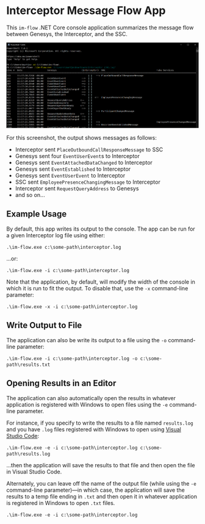 # Interceptor Message Flow App
This `im-flow` .NET Core console application summarizes the message flow between Genesys, the Interceptor, and the SSC.  

![Screenshot](assets/screen-01.png)

For this screenshot, the output shows messages as follows:
* Interceptor sent `PlaceOutboundCallResponseMessage` to SSC
* Genesys sent four `EventUserEvent`s to Interceptor
* Genesys sent `EventAttachedDataChanged` to Interceptor
* Genesys sent `EventEstablished` to Interceptor
* Genesys sent `EventUserEvent` to Interceptor
* SSC sent `EmployeePresenceChangingMessage` to Interceptor
* Interceptor sent `RequestQueryAddress` to Genesys
* and so on...

## Example Usage
By default, this app writes its output to the console.  The app can be run for a given Interceptor log file using either:

```
.\im-flow.exe c:\some-path\interceptor.log
```

...or:

```
.\im-flow.exe -i c:\some-path\interceptor.log
```

Note that the application, by default, will modify the width of the console in which it is run to fit the output.  To disable that, use the `-x` command-line parameter:

```
.\im-flow.exe -x -i c:\some-path\interceptor.log
```

## Write Output to File
The application can also be write its output to a file using the `-o` command-line parameter:

```
.\im-flow.exe -i c:\some-path\interceptor.log -o c:\some-path\results.txt
```

## Opening Results in an Editor
The application can also automatically open the results in whatever application is registered with Windows to open files using the `-e` command-line parameter.

For instance, if you specify to write the results to a file named `results.log` and you have `.log` files registered with Windows to open using [Visual Studio Code](https://code.visualstudio.com/):

```
.\im-flow.exe -e -i c:\some-path\interceptor.log c:\some-path\results.log
```

...then the application will save the results to that file and then open the file in Visual Studio Code.

Alternately, you can leave off the name of the output file (while using the `-e` command-line parameter)—in which case, the application will save the results to a temp file ending in `.txt` and then open it in whatever application is registered in Windows to open `.txt` files.

```
.\im-flow.exe -e -i c:\some-path\interceptor.log
```
